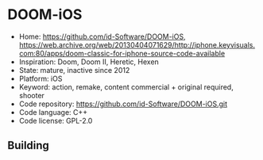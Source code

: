 # DOOM-iOS

- Home: https://github.com/id-Software/DOOM-iOS, https://web.archive.org/web/20130404071629/http://iphone.keyvisuals.com:80/apps/doom-classic-for-iphone-source-code-available
- Inspiration: Doom, Doom II, Heretic, Hexen
- State: mature, inactive since 2012
- Platform: iOS
- Keyword: action, remake, content commercial + original required, shooter
- Code repository: https://github.com/id-Software/DOOM-iOS.git
- Code language: C++
- Code license: GPL-2.0

## Building
